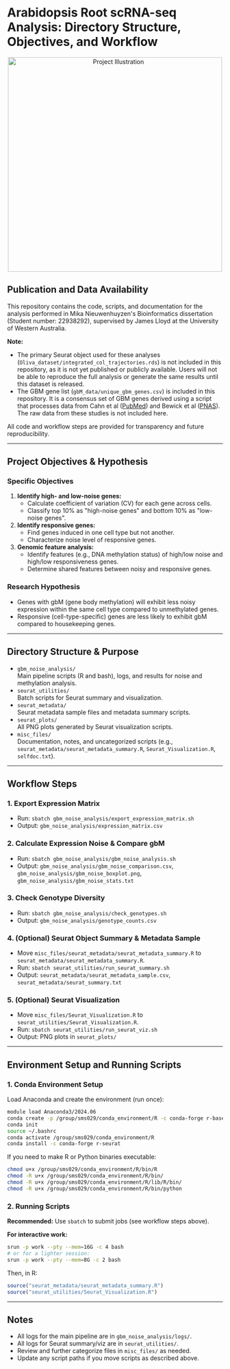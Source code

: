 # Arabidopsis Root scRNA-seq Analysis: Directory Structure, Objectives, and Workflow

<p align="center">
  <img src="https://i.imgur.com/E4F0ZZ7.png" alt="Project Illustration" width="500"/>
</p>

## Publication and Data Availability

This repository contains the code, scripts, and documentation for the analysis performed in Mika Nieuwenhuyzen's Bioinformatics dissertation (Student number: 22938292), supervised by James Lloyd at the University of Western Australia.

**Note:**
- The primary Seurat object used for these analyses (`Oliva_dataset/integrated_col_trajectories.rds`) is not included in this repository, as it is not yet published or publicly available. Users will not be able to reproduce the full analysis or generate the same results until this dataset is released.
- The GBM gene list (`gbM_data/unique_gbm_genes.csv`) is included in this repository. It is a consensus set of GBM genes derived using a script that processes data from Cahn et al ([PubMed](https://pubmed.ncbi.nlm.nih.gov/39632087/)) and Bewick et al ([PNAS](https://www.pnas.org/doi/10.1073/pnas.1604666113)). The raw data from these studies is not included here.

All code and workflow steps are provided for transparency and future reproducibility.

---

## Project Objectives & Hypothesis

### Specific Objectives
1. **Identify high- and low-noise genes:**
   - Calculate coefficient of variation (CV) for each gene across cells.
   - Classify top 10% as "high-noise genes" and bottom 10% as "low-noise genes".
2. **Identify responsive genes:**
   - Find genes induced in one cell type but not another.
   - Characterize noise level of responsive genes.
3. **Genomic feature analysis:**
   - Identify features (e.g., DNA methylation status) of high/low noise and high/low responsiveness genes.
   - Determine shared features between noisy and responsive genes.

### Research Hypothesis
- Genes with gbM (gene body methylation) will exhibit less noisy expression within the same cell type compared to unmethylated genes.
- Responsive (cell-type-specific) genes are less likely to exhibit gbM compared to housekeeping genes.

---

## Directory Structure & Purpose

- `gbm_noise_analysis/`  
  Main pipeline scripts (R and bash), logs, and results for noise and methylation analysis.
- `seurat_utilities/`  
  Batch scripts for Seurat summary and visualization.
- `seurat_metadata/`  
  Seurat metadata sample files and metadata summary scripts.
- `seurat_plots/`  
  All PNG plots generated by Seurat visualization scripts.
- `misc_files/`  
  Documentation, notes, and uncategorized scripts (e.g., `seurat_metadata/seurat_metadata_summary.R`, `Seurat_Visualization.R`, `selfdoc.txt`).

---

## Workflow Steps

### 1. Export Expression Matrix
- Run: `sbatch gbm_noise_analysis/export_expression_matrix.sh`
- Output: `gbm_noise_analysis/expression_matrix.csv`

### 2. Calculate Expression Noise & Compare gbM
- Run: `sbatch gbm_noise_analysis/gbm_noise_analysis.sh`
- Output: `gbm_noise_analysis/gbm_noise_comparison.csv`, `gbm_noise_analysis/gbm_noise_boxplot.png`, `gbm_noise_analysis/gbm_noise_stats.txt`

### 3. Check Genotype Diversity
- Run: `sbatch gbm_noise_analysis/check_genotypes.sh`
- Output: `gbm_noise_analysis/genotype_counts.csv`

### 4. (Optional) Seurat Object Summary & Metadata Sample
- Move `misc_files/seurat_metadata/seurat_metadata_summary.R` to `seurat_metadata/seurat_metadata_summary.R`.
- Run: `sbatch seurat_utilities/run_seurat_summary.sh`
- Output: `seurat_metadata/seurat_metadata_sample.csv`, `seurat_metadata/seurat_summary.txt`

### 5. (Optional) Seurat Visualization
- Move `misc_files/Seurat_Visualization.R` to `seurat_utilities/Seurat_Visualization.R`.
- Run: `sbatch seurat_utilities/run_seurat_viz.sh`
- Output: PNG plots in `seurat_plots/`

---

## Environment Setup and Running Scripts

### 1. Conda Environment Setup

Load Anaconda and create the environment (run once):
```sh
module load Anaconda3/2024.06
conda create -p /group/sms029/conda_environment/R -c conda-forge r-base=4.3.1
conda init
source ~/.bashrc
conda activate /group/sms029/conda_environment/R
conda install -c conda-forge r-seurat
```

If you need to make R or Python binaries executable:
```sh
chmod u+x /group/sms029/conda_environment/R/bin/R
chmod -R u+x /group/sms029/conda_environment/R/bin/
chmod -R u+x /group/sms029/conda_environment/R/lib/R/bin/
chmod -R u+x /group/sms029/conda_environment/R/bin/python
```

### 2. Running Scripts

**Recommended:** Use `sbatch` to submit jobs (see workflow steps above).

**For interactive work:**
```sh
srun -p work --pty --mem=16G -c 4 bash
# or for a lighter session:
srun -p work --pty --mem=8G -c 2 bash
```

Then, in R:
```R
source("seurat_metadata/seurat_metadata_summary.R")
source("seurat_utilities/Seurat_Visualization.R")
```

---

## Notes
- All logs for the main pipeline are in `gbm_noise_analysis/logs/`.
- All logs for Seurat summary/viz are in `seurat_utilities/`.
- Review and further categorize files in `misc_files/` as needed.
- Update any script paths if you move scripts as described above.
